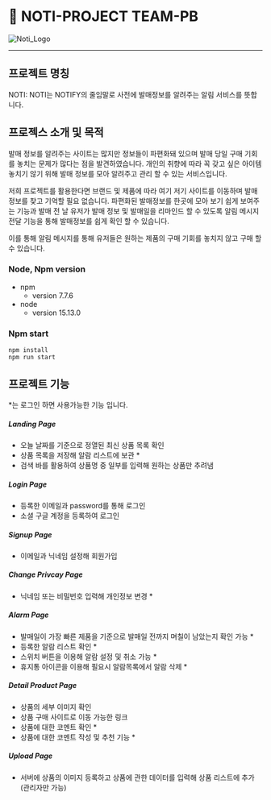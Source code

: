 # 🎉 NOTI-PROJECT TEAM-PB

![Noti_Logo](https://user-images.githubusercontent.com/40348689/116185242-2edd0a80-a75c-11eb-80ac-f7e63af3798b.png)


------------------------------------------------------------------------

## 프로젝트 명칭

NOTI: NOTI는 NOTIFY의 줄임말로 사전에 발매정보를 알려주는 알림 서비스를 뜻합니다.

## 프로젝스 소개 및 목적

발매 정보를 알려주는 사이트는 많지만 정보들이 파편화돼 있으며 발매 당일 구매 기회를 놓치는 문제가 많다는 점을 발견하였습니다. 개인의 취향에 따라 꼭 갖고 싶은 아이템 놓치기 않기 위해 발매 정보를 모아 알려주고 관리 할 수 있는 서비스입니다.

저희 프로젝트를 활용한다면 브랜드 및 제품에 따라 여기 저기 사이트를 이동하며 발매 정보를 찾고 기억할 필요 없습니다. 파편화된 발매정보를 한곳에 모아 보기 쉽게 보여주는 기능과 발매 전 날 유저가 발매 정보 및 발매일을 리마인드 할 수 있도록 알림 메시지 전달 기능을 통해 발매정보를 쉽게 확인 할 수 있습니다.

이를 통해 알림 메시지를 통해 유저들은 원하는 제품의 구매 기회를 놓치지 않고 구매 할 수 있습니다.

### Node, Npm version

+ npm
  + version 7.7.6
+ node
  + version 15.13.0
 
### Npm start

```
npm install
npm run start
```

## 프로젝트 기능
*는 로그인 하면 사용가능한 기능 입니다.
##### Landing Page
  - 오늘 날짜를 기준으로 정열된 최신 상품 목록 확인
  - 상품 목록을 저장해 알람 리스트에 보관 *
  - 검색 바를 활용하여 상품명 중 일부를 입력해 원하는 상품만 추려냄
##### Login Page
  - 등록한 이메일과 password를 통해 로그인
  - 소셜 구글 계정을 등록하여 로그인
  
##### Signup Page
  - 이메일과 닉네임 설정해 회원가입
  
##### Change Privcay Page
  - 닉네임 또는 비밀번호 입력해 개인정보 변경 *

##### Alarm Page
  - 발매일이 가장 빠른 제품을 기준으로 발매일 전까지 며칠이 남았는지 확인 가능 *
  - 등록한 알람 리스트 확인 *
  - 스위치 버튼을 이용해 알람 설정 및 취소 가능 *
  - 휴지통 아이콘을 이용해 필요시 알람목록에서 알람 삭제 *
  
##### Detail Product Page
  - 상품의 세부 이미지 확인
  - 상품 구매 사이트로 이동 가능한 링크
  - 상품에 대한 코멘트 확인 *
  - 상품에 대한 코멘트 작성 및 추천 기능 *
  
##### Upload Page
  - 서버에 상품의 이미지 등록하고 상품에 관한 데이터를 입력해 상품 리스트에 추가 (관리자만 가능)
